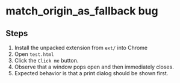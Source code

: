 # match_origin_as_fallback bug

## Steps

1. Install the unpacked extension from `ext/` into Chrome
2. Open `test.html`
3. Click the `Click me` button.
4. Observe that a window pops open and then immediately closes.
5. Expected behavior is that a print dialog should be shown first.
